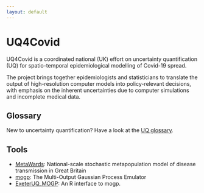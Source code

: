 ```yaml
---
layout: default
---
```



# UQ4Covid 

UQ4Covid is a coordinated national (UK) effort on uncertainty quantification
(UQ) for spatio-temporal epidemiological modelling of Covid-19 spread. 

The project brings together epidemiologists and statisticians to translate the
output of high-resolution computer models into policy-relevant decisions, with
emphasis on the inherent uncertainties due to computer simulations and
incomplete medical data.

## Glossary

New to uncertainty quantification? Have a look at the [UQ
glossary](uq-glossary).


## Tools

- [MetaWards](https://metawards.org/): National-scale stochastic metapopulation model of disease transmission in Great Britain
- [mogp](https://mogp-emulator.readthedocs.io): The Multi-Output Gaussian Process Emulator
- [ExeterUQ_MOGP](https://bayesexeter.github.io/ExeterUQ_MOGP/): An R interface to mogp.


